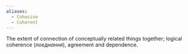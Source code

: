 ```yaml
---
aliases:
  - Cohesive
  - Coherent
---
```

The extent of connection of conceptually related things together; logical coherence (*поєднання*), agreement and dependence.
